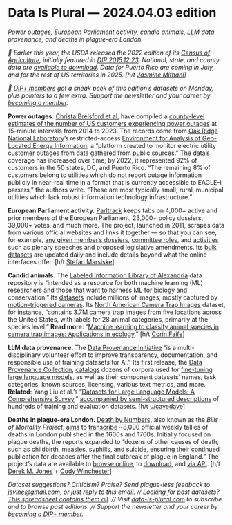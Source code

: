 Data Is Plural — 2024.04.03 edition
===================================

*Power outages, European Parliament activity, candid animals, LLM data provenance, and deaths in plague-era London.*


*🔄 Earlier this year, the USDA released the 2022 edition of its [Census of Agriculture](https://www.nass.usda.gov/AgCensus/), initially featured in [DIP 2015.12.23](https://www.data-is-plural.com/archive/2015-12-23-edition/). National, state, and county data are [available to download](https://www.nass.usda.gov/Publications/AgCensus/2022/index.php). Data for Puerto Rico are coming in July, and for the rest of US territories in 2025. [h/t [Jasmine Mithani](https://jmithani.com/)]*


*👋 [DIP+ members](https://www.data-is-plural.com/plus/) got a sneak peek of this edition’s datasets on Monday, plus pointers to a few extra. Support the newsletter and your career by [becoming a member](https://www.data-is-plural.com/plus/).*


__Power outages.__ [Christa Brelsford et al.](https://www.nature.com/articles/s41597-024-03095-5) have compiled a [county-level estimates of the number of US customers experiencing power outages](https://figshare.com/articles/dataset/The_Environment_for_Analysis_of_Geo-Located_Energy_Information_s_Recorded_Electricity_Outages_2014-2022/24237376) at 15-minute intervals from 2014 to 2023. The records come from [Oak Ridge National Laboratory](https://en.wikipedia.org/wiki/Oak_Ridge_National_Laboratory)’s restricted-access [Environment for Analysis of Geo-Located Energy Information](https://www.energy.gov/oe/articles/doe-announces-transition-eagle-i-oak-ridge-national-laboratory-ornl-taking-advantage), a “platform created to monitor electric utility customer outages from data gathered from public sources.” The data’s coverage has increased over time; by 2022, it represented 92% of customers in the 50 states, DC, and Puerto Rico. “The remaining 8% of customers belong to utilities which do not report outage information publicly in near-real time in a format that is currently accessible to EAGLE-I parsers,” the authors write. “These are most typically small, rural, municipal utilities which lack robust information technology infrastructure.”


__European Parliament activity.__ [Parltrack](https://parltrack.org/) keeps tabs on 4,000+ active and prior members of the European Parliament, 23,000+ policy dossiers, 39,000+ votes, and much more. The project, launched in 2011, scrapes data from various official websites and links it together — so that you can see, for example, [any given member’s dossiers](https://parltrack.org/mep/118859/Roberta%20METSOLA#/dossiers), [committee roles](https://parltrack.org/mep/125106/Johan%20VAN%20OVERTVELDT#/committees), and [activities](https://parltrack.org/mep/96864/David%20Maria%20SASSOLI#/activities) such as plenary speeches and proposed legislative amendments. Its [bulk datasets](https://parltrack.eu/dumps) are updated daily and include details beyond what the online interfaces offer. [h/t [Stefan Marsiske](https://github.com/jsvine/pdfplumber/issues/1102#issuecomment-1974961493)]


__Candid animals.__ The [Labeled Information Library of Alexandria](https://lila.science/) data repository is “intended as a resource for both machine learning (ML) researchers and those that want to harness ML for biology and conservation.” Its [datasets](https://lila.science/datasets) include millions of images, mostly captured by [motion-triggered cameras](https://en.wikipedia.org/wiki/Camera_trap). Its [North American Camera Trap Images](https://lila.science/datasets/nacti) dataset, for instance, “contains 3.7M camera trap images from five locations across the United States, with labels for 28 animal categories, primarily at the species level.” __Read more__: “[Machine learning to classify animal species in camera trap images: Applications in ecology](https://besjournals.onlinelibrary.wiley.com/doi/full/10.1111/2041-210X.13120).” [h/t [Corin Faife](https://corinfaife.co/)]


__LLM data provenance.__ The [Data Provenance Initiative](https://www.dataprovenance.org/) “is a multi-disciplinary volunteer effort to improve transparency, documentation, and responsible use of training datasets for AI.” Its first release, the [Data Provenance Collection](https://github.com/Data-Provenance-Initiative/Data-Provenance-Collection), [catalogs](https://arxiv.org/abs/2310.16787) dozens of corpora used for [fine-tuning large language models](https://en.wikipedia.org/wiki/Fine-tuning_\(deep_learning\)), as well as their component datasets’ names, task categories, known sources, licensing, various text metrics, and more. __Related__: Yang Liu et al.’s “[Datasets for Large Language Models: A Comprehensive Survey](https://arxiv.org/abs/2402.18041),” [accompanied by semi-structured descriptions](https://github.com/lmmlzn/Awesome-LLMs-Datasets) of hundreds of training and evaluation datasets. [h/t [u/cavedave](https://www.reddit.com/r/datasets/comments/1b34189/datasets_for_large_language_models_a/)]


__Deaths in plague-era London.__ [Death by Numbers](https://deathbynumbers.org/), also known as the *Bills of Mortality Project*, [aims](https://deathbynumbers.org/about/) to [transcribe](https://datascribe.tech/casestudies/DataScribe_BillsOfMortality_CaseStudy.pdf) ~8,000 official weekly tallies of deaths in London published in the 1600s and 1700s. Initially focused on plague deaths, the reports expanded to “dozens of other causes of death, such as childbirth, measles, syphilis, and suicide, ensuring their continued publication for decades after the final outbreak of plague in England.” The project’s data are available to [browse online](https://deathbynumbers.org/database/), to [download](https://deathbynumbers.org/data/), and [via API](https://deathbynumbers.org/api/). [h/t [Derek M. Jones](http://knosof.co.uk/ESEUR/) + [Cody Winchester](https://codywinchester.com/)]


*Dataset suggestions? Criticism? Praise? Send plague-less feedback to jsvine@gmail.com, or just reply to this email. // Looking for past datasets? [This spreadsheet contains them all](https://docs.google.com/spreadsheets/d/1wZhPLMCHKJvwOkP4juclhjFgqIY8fQFMemwKL2c64vk/edit#gid=0). // Visit [data-is-plural.com](https://www.data-is-plural.com) to subscribe and to browse past editions. // Support the newsletter and your career by [becoming a DIP+ member](https://data-is-plural.com/plus).*
